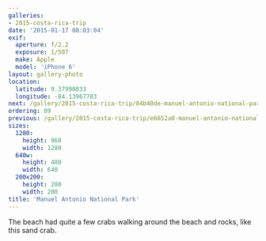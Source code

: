 ```yaml
---
galleries:
- 2015-costa-rica-trip
date: '2015-01-17 08:03:04'
exif:
  aperture: f/2.2
  exposure: 1/507
  make: Apple
  model: 'iPhone 6'
layout: gallery-photo
location:
  latitude: 9.37990833
  longitude: -84.13967783
next: /gallery/2015-costa-rica-trip/04b40de-manuel-antonio-national-park
ordering: 89
previous: /gallery/2015-costa-rica-trip/e6652a0-manuel-antonio-national-park
sizes:
  1280:
    height: 960
    width: 1280
  640w:
    height: 480
    width: 640
  200x200:
    height: 200
    width: 200
title: 'Manuel Antonio National Park'
---
```


The beach had quite a few crabs walking around the beach and rocks, like this sand crab.
